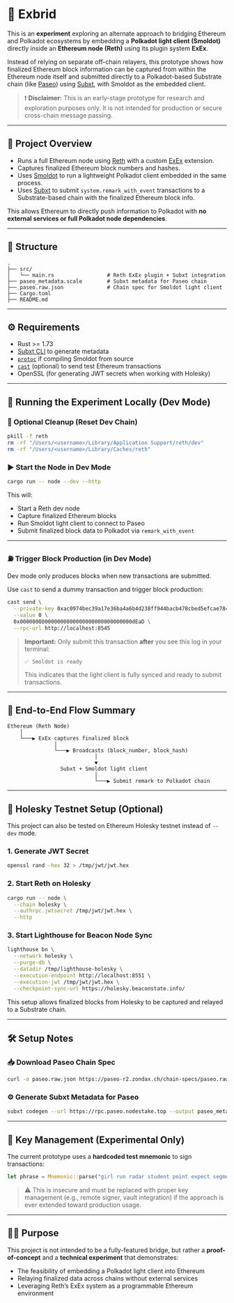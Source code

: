 # 🧪 Exbrid

This is an **experiment** exploring an alternate approach to bridging Ethereum and Polkadot ecosystems by embedding a **Polkadot light client (Smoldot)** directly inside an **Ethereum node (Reth)** using its plugin system **ExEx**.

Instead of relying on separate off-chain relayers, this prototype shows how finalized Ethereum block information can be captured from within the Ethereum node itself and submitted directly to a Polkadot-based Substrate chain (like [Paseo](https://github.com/paritytech/polkadot-sdk)) using [Subxt](https://github.com/paritytech/subxt), with Smoldot as the embedded client.

> ❗ **Disclaimer:** This is an early-stage prototype for research and exploration purposes only. It is not intended for production or secure cross-chain message passing.

---

## 🧭 Project Overview

- Runs a full Ethereum node using [Reth](https://github.com/paradigmxyz/reth) with a custom [ExEx](https://github.com/paradigmxyz/reth-exex) extension.
- Captures finalized Ethereum block numbers and hashes.
- Uses [Smoldot](https://github.com/paritytech/smoldot) to run a lightweight Polkadot client embedded in the same process.
- Uses [Subxt](https://github.com/paritytech/subxt) to submit `system.remark_with_event` transactions to a Substrate-based chain with the finalized Ethereum block info.

This allows Ethereum to directly push information to Polkadot with **no external services or full Polkadot node dependencies**.

---

## 📁 Structure

```
.
├── src/
│   └── main.rs                 # Reth ExEx plugin + Subxt integration
├── paseo_metadata.scale        # Subxt metadata for Paseo chain
├── paseo.raw.json              # Chain spec for Smoldot light client
├── Cargo.toml
├── README.md
```

---

## ⚙️ Requirements

- Rust >= 1.73
- [Subxt CLI](https://github.com/paritytech/subxt) to generate metadata
- [`protoc`](https://grpc.io/docs/protoc-installation/) if compiling Smoldot from source
- [`cast`](https://book.getfoundry.sh/cast/) (optional) to send test Ethereum transactions
- OpenSSL (for generating JWT secrets when working with Holesky)

---

## 🔬 Running the Experiment Locally (Dev Mode)

### 🧹 Optional Cleanup (Reset Dev Chain)

```bash
pkill -f reth
rm -rf "/Users/<username>/Library/Application Support/reth/dev"
rm -rf "/Users/<username>/Library/Caches/reth"
```

### ▶️ Start the Node in Dev Mode

```bash
cargo run -- node --dev --http
```

This will:

- Start a Reth dev node
- Capture finalized Ethereum blocks
- Run Smoldot light client to connect to Paseo
- Submit finalized block data to Polkadot via `remark_with_event`

---

### ⛽ Trigger Block Production (in Dev Mode)

Dev mode only produces blocks when new transactions are submitted.

Use `cast` to send a dummy transaction and trigger block production:

```bash
cast send \
  --private-key 0xac0974bec39a17e36ba4a6b4d238ff944bacb478cbed5efcae784d7bf4f2ff80 \
  --value 0 \
  0x000000000000000000000000000000000000dEaD \
  --rpc-url http://localhost:8545
```

> **Important:** Only submit this transaction **after** you see this log in your terminal:
>
> ```
> ✅ Smoldot is ready
> ```
>
> This indicates that the light client is fully synced and ready to submit transactions.

---

## 🔄 End-to-End Flow Summary

```
Ethereum (Reth Node)
    │
    └───▶ ExEx captures finalized block
               │
               └───▶ Broadcasts (block_number, block_hash)
                            │
                            ▼
                 Subxt + Smoldot light client
                            │
                            └───▶ Submit remark to Polkadot chain
```

---

## 🧪 Holesky Testnet Setup (Optional)

This project can also be tested on Ethereum Holesky testnet instead of `--dev` mode.

### 1. Generate JWT Secret

```bash
openssl rand -hex 32 > /tmp/jwt/jwt.hex
```

### 2. Start Reth on Holesky

```bash
cargo run -- node \
  --chain holesky \
  --authrpc.jwtsecret /tmp/jwt/jwt.hex \
  --http
```

### 3. Start Lighthouse for Beacon Node Sync

```bash
lighthouse bn \
  --network holesky \
  --purge-db \
  --datadir /tmp/lighthouse-holesky \
  --execution-endpoint http://localhost:8551 \
  --execution-jwt /tmp/jwt/jwt.hex \
  --checkpoint-sync-url https://holesky.beaconstate.info/
```

This setup allows finalized blocks from Holesky to be captured and relayed to a Substrate chain.

---

## 🛠 Setup Notes

### 📥 Download Paseo Chain Spec

```bash
curl -o paseo.raw.json https://paseo-r2.zondax.ch/chain-specs/paseo.raw.json
```

### ⚙️ Generate Subxt Metadata for Paseo

```bash
subxt codegen --url https://rpc.paseo.nodestake.top --output paseo_metadata.scale
```

---

## 🔐 Key Management (Experimental Only)

The current prototype uses a **hardcoded test mnemonic** to sign transactions:

```rust
let phrase = Mnemonic::parse("girl run radar student point expect segment process ocean ability artwork ahead").unwrap();
```

> ⚠️ This is insecure and must be replaced with proper key management (e.g., remote signer, vault integration) if the approach is ever extended toward production usage.

---

## 👨‍🔬 Purpose

This project is not intended to be a fully-featured bridge, but rather a **proof-of-concept** and a **technical experiment** that demonstrates:

- The feasibility of embedding a Polkadot light client into Ethereum
- Relaying finalized data across chains without external services
- Leveraging Reth’s ExEx system as a programmable Ethereum environment
